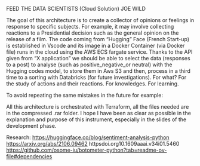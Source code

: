 FEED THE DATA SCIENTISTS
(Cloud Solution)
JOE WILD


The goal of this architecture is to create a collector of opinions or feelings in response to specific subjects.
For example, it may involve collecting reactions to a Presidential decision such as the general opinion on the release of a film. The code coming from “Hugging” Face (French Start-up) is established in Vscode and its image in a Docker Container (via Docker file) runs in the cloud using the AWS ECS fargate service.
Thanks to the API given from “X application” we should be able to select the data (responses to a post) to analyse (such as positive_negative_or neutral) with the Hugging codes model, to store them in Aws S3 and then, process in a third time to a sorting with Databricks (for future investigations).
For what? For the study of actions and their reactions. For knowledges. For learning.

To avoid repeating the same mistakes in the future for example:

All this architecture is orchestrated with Terraform, all the files needed are in the compressed .rar folder.
I hope I have been as clear as possible in the explanation and purpose of this instrument, especially in the slides of the development phase.

Research:
https://huggingface.co/blog/sentiment-analysis-python
https://arxiv.org/abs/2106.09462
httpsdoi.org10.1609aaai.v34i01.5460
https://github.com/osome-iu/botometer-python?tab=readme-ov-file#dependencies
